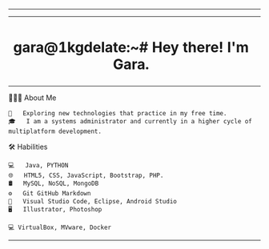 <html>
    <hr></hr>
    <div align="left">
    <table border="0">
        <tr>
            <td width="810px"><h1 align="center">gara@1kgdelate:~# 
     Hey there! I'm Gara.
     </h1></td>
            <td><img style="border-radius: 20px;" src="imgPer.jpeg" height="130" width="130"></img></td>
        </tr>
    </table>
    </div>
</html>

👨🏻‍💻  About Me 

    🤔   Exploring new technologies that practice in my free time. 
    🎓   I am a systems administrator and currently in a higher cycle of multiplatform development.
    

🛠  Habilities

    💻   Java, PYTHON
    🌐   HTML5, CSS, JavaScript, Bootstrap, PHP.
    🛢   MySQL, NoSQL, MongoDB
    ⚙️   Git GitHub Markdown
    🔧   Visual Studio Code, Eclipse, Android Studio
    🖥   Illustrator, Photoshop
    
    💻 VirtualBox, MVware, Docker
<hr></hr>
